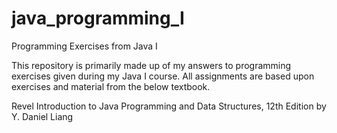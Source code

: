 # java_programming_I
Programming Exercises from Java I

This repository is primarily made up of my answers to programming exercises given during my Java I course. 
All assignments are based upon exercises and material from the below textbook.

Revel Introduction to Java Programming and Data Structures, 12th Edition by Y. Daniel Liang
